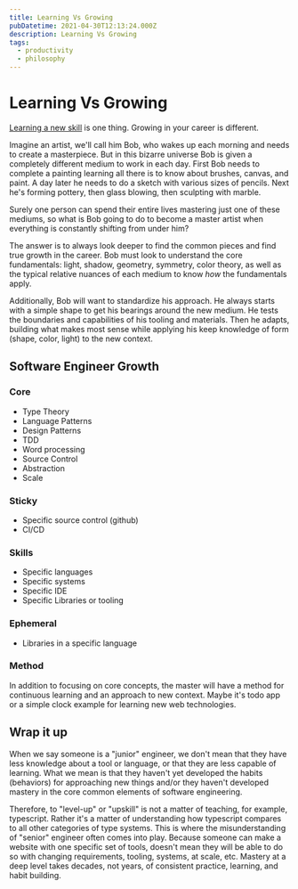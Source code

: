 ```yaml
---
title: Learning Vs Growing
pubDatetime: 2021-04-30T12:13:24.000Z
description: Learning Vs Growing
tags:
  - productivity
  - philosophy
---
```


# Learning Vs Growing

[Learning a new skill](optimal-learning) is one thing. Growing in your career is different.

Imagine an artist, we'll call him Bob, who wakes up each morning and needs to create a masterpiece.
But in this bizarre universe Bob is given a completely different medium to work in each day. First
Bob needs to complete a painting learning all there is to know about brushes, canvas, and paint. A
day later he needs to do a sketch with various sizes of pencils. Next he's forming pottery, then
glass blowing, then sculpting with marble.

Surely one person can spend their entire lives mastering just one of these mediums, so what is Bob
going to do to become a master artist when everything is constantly shifting from under him?

The answer is to always look deeper to find the common pieces and find true growth in the career.
Bob must look to understand the core fundamentals: light, shadow, geometry, symmetry, color theory,
as well as the typical relative nuances of each medium to know _how_ the fundamentals apply.

Additionally, Bob will want to standardize his approach. He always starts with a simple shape to get
his bearings around the new medium. He tests the boundaries and capabilities of his tooling and
materials. Then he adapts, building what makes most sense while applying his keep knowledge of form
(shape, color, light) to the new context.

## Software Engineer Growth

### Core

- Type Theory
- Language Patterns
- Design Patterns
- TDD
- Word processing
- Source Control
- Abstraction
- Scale

### Sticky

- Specific source control (github)
- CI/CD

### Skills

- Specific languages
- Specific systems
- Specific IDE
- Specific Libraries or tooling

### Ephemeral

- Libraries in a specific language

### Method

In addition to focusing on core concepts, the master will have a method for continuous learning and
an approach to new context. Maybe it's todo app or a simple clock example for learning new web
technologies.

## Wrap it up

When we say someone is a "junior" engineer, we don't mean that they have less knowledge about a tool
or language, or that they are less capable of learning. What we mean is that they haven't yet
developed the habits (behaviors) for approaching new things and/or they haven't developed mastery in
the core common elements of software engineering.

Therefore, to "level-up" or "upskill" is not a matter of teaching, for example, typescript. Rather
it's a matter of understanding how typescript compares to all other categories of type systems. This
is where the misunderstanding of "senior" engineer often comes into play. Because someone can make a
website with one specific set of tools, doesn't mean they will be able to do so with changing
requirements, tooling, systems, at scale, etc. Mastery at a deep level takes decades, not years, of
consistent practice, learning, and habit building.
